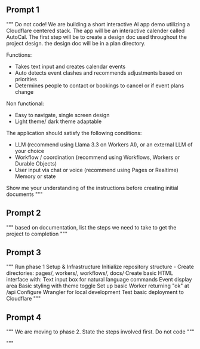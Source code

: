 ## Prompt 1
"""
Do not code! We are building a short interactive AI app demo utilizing a Cloudflare centered stack. The app will be an interactive calender called AutoCal. 
The first step will be to create a design doc used throughout the project design. the design doc will be in a plan directory.

Functions:
- Takes text input and creates calendar events
- Auto detects event clashes and recommends adjustments based on priorities
- Determines people to contact or bookings to cancel or if event plans change

Non functional:
- Easy to navigate, single screen design
- Light theme/ dark theme adaptable

The application should satisfy the following conditions:
- LLM (recommend using Llama 3.3 on Workers AI), or an external LLM of your choice
- Workflow / coordination (recommend using Workflows, Workers or Durable Objects)
- User input via chat or voice (recommend using Pages or Realtime)
    Memory or state

Show me your understanding of the instructions before creating initial documents
"""

## Prompt 2
"""
based on documentation, list the steps we need to take to get the project to completion
"""

## Prompt 3
"""
Run phase 1
Setup & Infrastructure
Initialize repository structure - Create directories: pages/, workers/, workflows/, docs/
Create basic HTML interface with:
Text input box for natural language commands
Event display area
Basic styling with theme toggle
Set up basic Worker returning "ok" at /api
Configure Wrangler for local development
Test basic deployment to Cloudflare
"""

## Prompt 4
"""
We are moving to phase 2. State the steps involved first. Do not code
"""


"""